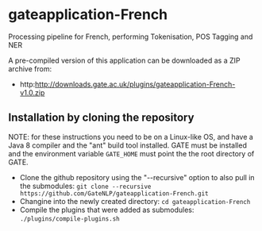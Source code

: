 # gateapplication-French

Processing pipeline for French, performing Tokenisation, POS Tagging and NER


A pre-compiled version of this application can be downloaded as a ZIP archive from:
* http:http://downloads.gate.ac.uk/plugins/gateapplication-French-v1.0.zip


## Installation by cloning the repository

NOTE: for these instructions you need to be on a Linux-like OS, and have a Java 8 compiler and the "ant" build tool installed. GATE must be installed
and the environment variable ```GATE_HOME``` must point the the root directory of GATE.

* Clone the github repository using the "--recursive"  option to also pull in the submodules:
  ```git clone --recursive https://github.com/GateNLP/gateapplication-French.git```
* Changine into the newly created directory:
  ```cd gateapplication-French```
* Compile the plugins that were added as submodules:
  ```./plugins/compile-plugins.sh```

